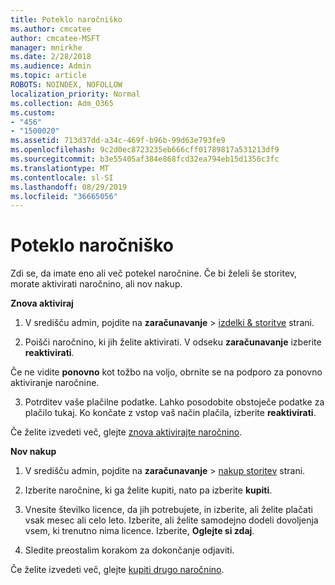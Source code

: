 ```yaml
---
title: Poteklo naročniško
ms.author: cmcatee
author: cmcatee-MSFT
manager: mnirkhe
ms.date: 2/28/2018
ms.audience: Admin
ms.topic: article
ROBOTS: NOINDEX, NOFOLLOW
localization_priority: Normal
ms.collection: Adm_O365
ms.custom:
- "456"
- "1500020"
ms.assetid: 713d37dd-a34c-469f-b96b-99d63e793fe9
ms.openlocfilehash: 9c2d0ec8723235eb666cff01789817a531213df9
ms.sourcegitcommit: b3e55405af384e868fcd32ea794eb15d1356c3fc
ms.translationtype: MT
ms.contentlocale: sl-SI
ms.lasthandoff: 08/29/2019
ms.locfileid: "36665056"
---
```

# <a name="expired-subscription"></a>Poteklo naročniško

Zdi se, da imate eno ali več potekel naročnine. Če bi želeli še storitev, morate aktivirati naročnino, ali nov nakup.
  
**Znova aktiviraj**
  
1. V središču admin, pojdite na **zaračunavanje** \> [izdelki & storitve](https://go.microsoft.com/fwlink/p/?linkid=842054) strani.

2. Poišči naročnino, ki jih želite aktivirati. V odseku **zaračunavanje** izberite **reaktivirati**.

Če ne vidite **ponovno** kot tožbo na voljo, obrnite se na podporo za ponovno aktiviranje naročnine.

3. Potrditev vaše plačilne podatke. Lahko posodobite obstoječe podatke za plačilo tukaj. Ko končate z vstop vaš način plačila, izberite **reaktivirati**.

Če želite izvedeti več, glejte [znova aktivirajte naročnino](https://docs.microsoft.com/office365/admin/subscriptions-and-billing/reactivate-your-subscription).

**Nov nakup**
  
1. V središču admin, pojdite na **zaračunavanje** \> [nakup storitev](https://go.microsoft.com/fwlink/p/?linkid=868433) strani.

2. Izberite naročnine, ki ga želite kupiti, nato pa izberite **kupiti**.

3. Vnesite številko licence, da jih potrebujete, in izberite, ali želite plačati vsak mesec ali celo leto. Izberite, ali želite samodejno dodeli dovoljenja vsem, ki trenutno nima licence. Izberite, **Oglejte si zdaj**.

4. Sledite preostalim korakom za dokončanje odjaviti.

Če želite izvedeti več, glejte [kupiti drugo naročnino](https://docs.microsoft.com/office365/admin/subscriptions-and-billing/buy-another-subscription).